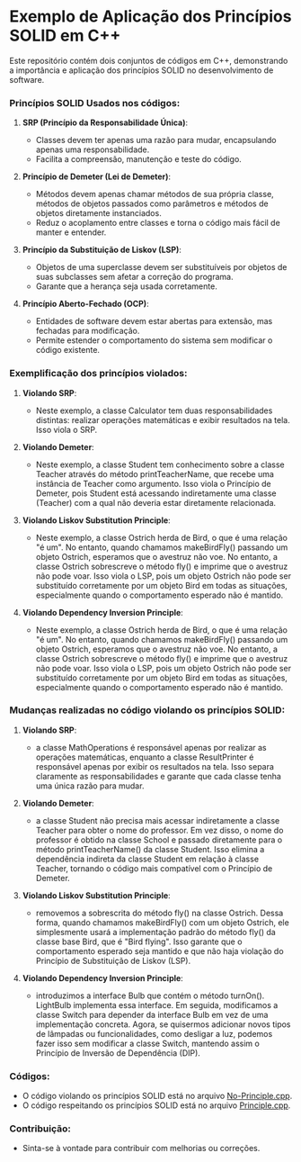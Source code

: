 # Exemplo de Aplicação dos Princípios SOLID em C++

Este repositório contém dois conjuntos de códigos em C++, demonstrando a importância e aplicação dos princípios SOLID no desenvolvimento de software.

### Princípios SOLID Usados nos códigos:

1. **SRP (Princípio da Responsabilidade Única)**:
   - Classes devem ter apenas uma razão para mudar, encapsulando apenas uma responsabilidade.
   - Facilita a compreensão, manutenção e teste do código.

2. **Princípio de Demeter (Lei de Demeter)**:
   - Métodos devem apenas chamar métodos de sua própria classe, métodos de objetos passados como parâmetros e métodos de objetos diretamente instanciados.
   - Reduz o acoplamento entre classes e torna o código mais fácil de manter e entender.

3. **Princípio da Substituição de Liskov (LSP)**:
   - Objetos de uma superclasse devem ser substituíveis por objetos de suas subclasses sem afetar a correção do programa.
   - Garante que a herança seja usada corretamente.

4. **Princípio Aberto-Fechado (OCP)**:
   - Entidades de software devem estar abertas para extensão, mas fechadas para modificação.
   - Permite estender o comportamento do sistema sem modificar o código existente.
     
### Exemplificação dos princípios violados:

1. **Violando SRP**:
   - Neste exemplo, a classe Calculator tem duas responsabilidades distintas: realizar operações matemáticas e exibir resultados na tela. Isso viola o SRP.
   
2. **Violando Demeter**:
   - Neste exemplo, a classe Student tem conhecimento sobre a classe Teacher através do método printTeacherName, que recebe uma instância de Teacher como 
     argumento. Isso viola o Princípio de Demeter, pois Student está acessando indiretamente uma classe (Teacher) com a qual não deveria estar diretamente 
     relacionada.
   
3. **Violando Liskov Substitution Principle**:
   - Neste exemplo, a classe Ostrich herda de Bird, o que é uma relação "é um". No entanto, quando chamamos makeBirdFly() passando um objeto Ostrich, 
     esperamos que o avestruz não voe. No entanto, a classe Ostrich sobrescreve o método fly() e imprime que o avestruz não pode voar. Isso viola o LSP, 
     pois um objeto Ostrich não pode ser substituído corretamente por um objeto Bird em todas as situações, especialmente quando o comportamento esperado 
     não é mantido.
    
   
4. **Violando Dependency Inversion Principle**:
   - Neste exemplo, a classe Ostrich herda de Bird, o que é uma relação "é um". No entanto, quando chamamos makeBirdFly() passando um objeto Ostrich, 
     esperamos que o avestruz não voe. No entanto, a classe Ostrich sobrescreve o método fly() e imprime que o avestruz não pode voar. Isso viola o LSP, 
     pois um objeto Ostrich não pode ser substituído corretamente por um objeto Bird em todas as situações, especialmente quando o comportamento esperado 
     não é mantido.



### Mudanças realizadas no código violando os princípios SOLID:

1. **Violando SRP**:
   - a classe MathOperations é responsável apenas por realizar as operações matemáticas, enquanto a classe ResultPrinter é responsável apenas por exibir os 
     resultados na tela. Isso separa claramente as responsabilidades e garante que cada classe tenha uma única razão para mudar.

2. **Violando Demeter**:
   - a classe Student não precisa mais acessar indiretamente a classe Teacher para obter o nome do professor. Em vez disso, o nome do professor é obtido na 
     classe School e passado diretamente para o método printTeacherName() da classe Student. Isso elimina a dependência indireta da classe Student em 
     relação à classe Teacher, tornando o código mais compatível com o Princípio de Demeter.
  

3. **Violando Liskov Substitution Principle**:
   - removemos a sobrescrita do método fly() na classe Ostrich. Dessa forma, quando chamamos makeBirdFly() com um objeto Ostrich, ele simplesmente usará a 
     implementação padrão do método fly() da classe base Bird, que é "Bird flying". Isso garante que o comportamento esperado seja mantido e que não haja 
     violação do Princípio de Substituição de Liskov (LSP).

  
4. **Violando Dependency Inversion Principle**:
   - introduzimos a interface Bulb que contém o método turnOn(). LightBulb implementa essa interface. Em seguida, modificamos a classe Switch para depender 
     da interface Bulb em vez de uma implementação concreta. Agora, se quisermos adicionar novos tipos de lâmpadas ou funcionalidades, como desligar a luz, 
     podemos fazer isso sem modificar a classe Switch, mantendo assim o Princípio de Inversão de Dependência (DIP).

### Códigos:
- O código violando os princípios SOLID está no arquivo [No-Principle.cpp](/No-Principle.cpp).
- O código respeitando os princípios SOLID está no arquivo [Principle.cpp](/Principle.cpp).


### Contribuição:
- Sinta-se à vontade para contribuir com melhorias ou correções.
